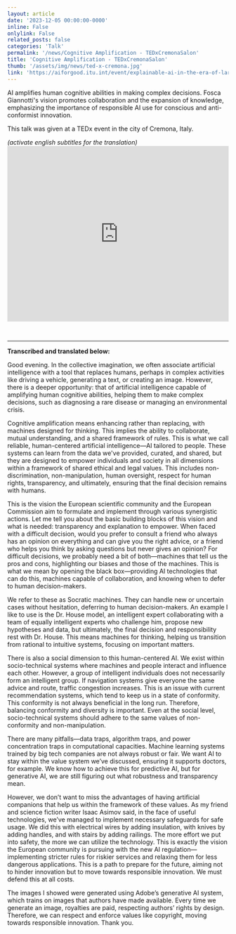 ```yaml
---
layout: article
date: '2023-12-05 00:00:00-0000'
inline: False
onlylink: False
related_posts: false
categories: 'Talk'
permalink: '/news/Cognitive Amplification - TEDxCremonaSalon'
title: 'Cognitive Amplification - TEDxCremonaSalon'
thumb: '/assets/img/news/ted-x-cremona.jpg'
link: 'https://aiforgood.itu.int/event/explainable-ai-in-the-era-of-large-language-models/'
---
```


<p class="lead">AI amplifies human cognitive abilities in making complex decisions. Fosca Giannotti's vision promotes collaboration and the expansion of knowledge, emphasizing the importance of responsible AI use for conscious and anti-conformist innovation.</p>
<p>This talk was given at a TEDx event in the city of Cremona, Italy.</p>
<em>(activate english subtitles for the translation)</em>
<div class="row mt-3">
<iframe width="100%" height="400" src="https://www.youtube.com/embed/OKEXlImoFKE?si=zov2k0eUb1KyiqDP" title="YouTube video player" frameborder="0" allow="accelerometer; autoplay; clipboard-write; encrypted-media; gyroscope; picture-in-picture; web-share" referrerpolicy="strict-origin-when-cross-origin" allowfullscreen style="margin-bottom:30px"></iframe>
    <br>
    <hr>
    <div class="col-sm-12">
        <p><strong>Transcribed and translated below:</strong></p>
        <p>Good evening. In the collective imagination, we often associate artificial intelligence with a tool that replaces humans, perhaps in complex activities like driving a vehicle, generating a text, or creating an image. However, there is a deeper opportunity: that of artificial intelligence capable of amplifying human cognitive abilities, helping them to make complex decisions, such as diagnosing a rare disease or managing an environmental crisis.</p>
        <p>Cognitive amplification means enhancing rather than replacing, with machines designed for thinking. This implies the ability to collaborate, mutual understanding, and a shared framework of rules. This is what we call reliable, human-centered artificial intelligence—AI tailored to people. These systems can learn from the data we've provided, curated, and shared, but they are designed to empower individuals and society in all dimensions within a framework of shared ethical and legal values. This includes non-discrimination, non-manipulation, human oversight, respect for human rights, transparency, and ultimately, ensuring that the final decision remains with humans.</p>
        <p>This is the vision the European scientific community and the European Commission aim to formulate and implement through various synergistic actions. Let me tell you about the basic building blocks of this vision and what is needed: transparency and explanation to empower. When faced with a difficult decision, would you prefer to consult a friend who always has an opinion on everything and can give you the right advice, or a friend who helps you think by asking questions but never gives an opinion? For difficult decisions, we probably need a bit of both—machines that tell us the pros and cons, highlighting our biases and those of the machines. This is what we mean by opening the black box—providing AI technologies that can do this, machines capable of collaboration, and knowing when to defer to human decision-makers.</p>
        <p>We refer to these as Socratic machines. They can handle new or uncertain cases without hesitation, deferring to human decision-makers. An example I like to use is the Dr. House model, an intelligent expert collaborating with a team of equally intelligent experts who challenge him, propose new hypotheses and data, but ultimately, the final decision and responsibility rest with Dr. House. This means machines for thinking, helping us transition from rational to intuitive systems, focusing on important matters.</p>
        <p>There is also a social dimension to this human-centered AI. We exist within socio-technical systems where machines and people interact and influence each other. However, a group of intelligent individuals does not necessarily form an intelligent group. If navigation systems give everyone the same advice and route, traffic congestion increases. This is an issue with current recommendation systems, which tend to keep us in a state of conformity. This conformity is not always beneficial in the long run. Therefore, balancing conformity and diversity is important. Even at the social level, socio-technical systems should adhere to the same values of non-conformity and non-manipulation.</p>
        <p>There are many pitfalls—data traps, algorithm traps, and power concentration traps in computational capacities. Machine learning systems trained by big tech companies are not always robust or fair. We want AI to stay within the value system we’ve discussed, ensuring it supports doctors, for example. We know how to achieve this for predictive AI, but for generative AI, we are still figuring out what robustness and transparency mean.</p>
        <p>However, we don’t want to miss the advantages of having artificial companions that help us within the framework of these values. As my friend and science fiction writer Isaac Asimov said, in the face of useful technologies, we’ve managed to implement necessary safeguards for safe usage. We did this with electrical wires by adding insulation, with knives by adding handles, and with stairs by adding railings. The more effort we put into safety, the more we can utilize the technology. This is exactly the vision the European community is pursuing with the new AI regulation—implementing stricter rules for riskier services and relaxing them for less dangerous applications. This is a path to prepare for the future, aiming not to hinder innovation but to move towards responsible innovation. We must defend this at all costs.</p>
        <p>The images I showed were generated using Adobe’s generative AI system, which trains on images that authors have made available. Every time we generate an image, royalties are paid, respecting authors’ rights by design. Therefore, we can respect and enforce values like copyright, moving towards responsible innovation. Thank you.</p>
    </div>

</div>
